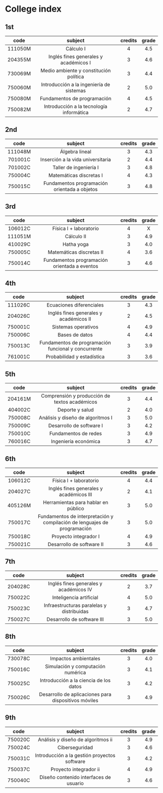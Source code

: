 # College index

## 1st

|  code   |                 subject                  | credits | grade |
|:-------:|:----------------------------------------:|:-------:|:-----:|
| 111050M |                Cálculo I                 |    4    |  4.5  |
| 204355M |  Inglés fines generales y académicos I   |    3    |  4.6  |
| 730069M |  Medio ambiente y constitución política  |    3    |  4.4  |
| 750060M | Introducción a la ingeniería de sistemas |    2    |  5.0  |
| 750080M |       Fundamentos de programación        |    4    |  4.5  |
| 750082M | Introducción a la tecnología informática |    2    |  4.7  |

## 2nd

|  code   |                   subject                    | credits | grade |
|:-------:|:--------------------------------------------:|:-------:|:-----:|
| 111048M |                Álgebra lineal                |    3    |  4.3  |
| 701001C |      Inserción a la vida universitaria       |    2    |  4.4  |
| 701002C |            Taller de ingeniería I            |    3    |  4.8  |
| 750004C |           Matemáticas discretas I            |    4    |  4.3  |
| 750015C | Fundamentos programación orientada a objetos |    3    |  4.8  |

## 3rd

|  code   |                   subject                    | credits | grade |
|:-------:|:--------------------------------------------:|:-------:|:-----:|
| 106012C |            Física I + laboratorio            |    4    |   X   |
| 111051M |                  Cálculo II                  |    3    |  4.9  |
| 410029C |                  Hatha yoga                  |    3    |  4.0  |
| 750005C |           Matemáticas discretas II           |    4    |  3.6  |
| 750014C | Fundamentos programación orientada a eventos |    3    |  4.6  |

## 4th

|  code   |                       subject                       | credits | grade |
|:-------:|:---------------------------------------------------:|:-------:|:-----:|
| 111026C |              Ecuaciones diferenciales               |    3    |  4.3  |
| 204026C |       Inglés fines generales y académicos II        |    2    |  4.5  |
| 750001C |                 Sistemas operativos                 |    4    |  4.9  |
| 750006C |                   Bases de datos                    |    4    |  4.4  |
| 750013C | Fundamentos de programación funcional y concurrente |    3    |  3.9  |
| 761001C |             Probabilidad y estadística              |    3    |  3.6  |

## 5th

|  code   |                    subject                    | credits | grade |
|:-------:|:---------------------------------------------:|:-------:|:-----:|
| 204161M | Comprensión y producción de textos académicos |    3    |  4.4  |
| 404002C |                Deporte y salud                |    2    |  4.0  |
| 750008C |       Análisis y diseño de algoritmos I       |    3    |  5.0  |
| 750009C |           Desarrollo de software I            |    3    |  4.2  |
| 750010C |             Fundamentos de redes              |    3    |  4.9  |
| 760016C |             Ingeniería económica              |    3    |  4.7  |

## 6th

|  code   |                                 subject                                  | credits | grade |
|:-------:|:------------------------------------------------------------------------:|:-------:|:-----:|
| 106012C |                          Física I + laboratorio                          |    4    |  4.4  |
| 204027C |                 Inglés fines generales y académicos III                  |    2    |  4.1  |
| 405126M |                   Herramientas para hablar en público                    |    3    |  5.0  |
| 750017C | Fundamentos de interpretación y compilación de lenguajes de programación |    3    |  5.0  |
| 750018C |                          Proyecto integrador I                           |    4    |  4.9  |
| 750021C |                        Desarrollo de software II                         |    3    |  4.6  |

## 7th

|  code   |                  subject                  | credits | grade |
|:-------:|:-----------------------------------------:|:-------:|:-----:|
| 204028C |  Inglés fines generales y académicos IV   |    2    |  3.7  |
| 750022C |          Inteligencia artificial          |    4    |  5.0  |
| 750023C | Infraestructuras paralelas y distribuidas |    3    |  4.7  |
| 750027C |        Desarrollo de software III         |    3    |  5.0  |

## 8th

|  code   |                       subject                        | credits | grade |
|:-------:|:----------------------------------------------------:|:-------:|:-----:|
| 730078C |                 Impactos ambientales                 |    3    |  4.0  |
| 750016C |          Simulación y computación numérica           |    3    |  4.1  |
| 750025C |        Introducción a la ciencia de los datos        |    3    |  4.2  |
| 750026C | Desarrollo de aplicaciones para dispositivos móviles |    3    |  4.9  |

## 9th

|  code   |                   subject                    | credits | grade |
|:-------:|:--------------------------------------------:|:-------:|:-----:|
| 750020C |      Análisis y diseño de algoritmos ii      |    3    |  4.9  |
| 750024C |                Ciberseguridad                |    3    |  4.6  |
| 750031C | Introducción a la gestión proyectos software |    3    |  4.2  |
| 750037C |            Proyecto integrador ii            |    4    |  4.9  |
| 750040C |    Diseño contenido interfaces de usuario    |    3    |  4.6  |
